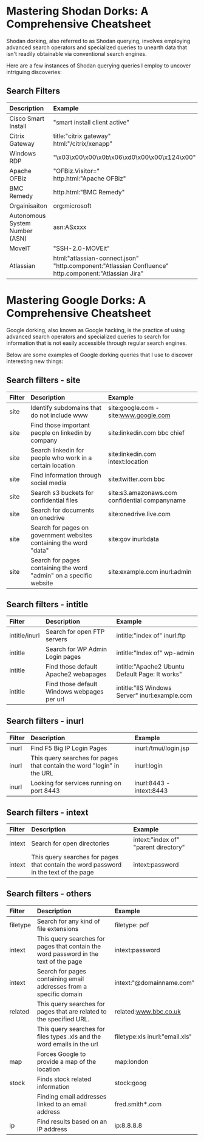 # Mastering Shodan Dorks: A Comprehensive Cheatsheet

Shodan dorking, also referred to as Shodan querying, involves employing advanced search operators and specialized queries to unearth data that isn't readily obtainable via conventional search engines.

Here are a few instances of Shodan querying queries I employ to uncover intriguing discoveries:

## Search Filters
| Description                                        | Example                              |
| :---------------------------------------------------| :------------------------------------|
| Cisco Smart Install  |"smart install client active" ||
| Citrix Gateway  |title:"citrix gateway"<BR>html:"/citrix/xenapp"||
| Windows RDP  |"\x03\x00\x00\x0b\x06\xd0\x00\x00\x124\x00" ||
| Apache OFBiz  | "OFBiz.Visitor="<BR>  http.html:"Apache OFBiz" ||
| BMC Remedy  |  http.html:"BMC Remedy" ||
| Orgainisaiton | org:microsoft ||
| Autonomous System Number (ASN) | asn:ASxxxx  ||
| MoveIT |  "SSH-2.0-MOVEit" ||
| Atlassian |   html:"atlassian-connect.json"<BR>"http.component:"Atlassian Confluence"<BR>http.component:"Atlassian Jira" ||



# Mastering Google Dorks: A Comprehensive Cheatsheet

Google dorking, also known as Google hacking, is the practice of using advanced search operators and specialized queries to search for information that is not easily accessible through regular search engines. 

Below are some examples of Google dorking queries that I use to discover interesting new things:

## Search filters - site
| Filter          | Description                                        | Example                              |
| :-------------- |:---------------------------------------------------| :------------------------------------|
| site    | Identify subdomains that do not include www  | site:google.com -site:www.google.com |||
| site | Find those important people on linkedin by company |site:linkedin.com bbc chief|
| site | Search linkedin for people who work in a certain location | site:linkedin.com intext:location|||
|site|Find information through social media | site:twitter.com bbc|||
|site|Search s3 buckets for confidential files | site:s3.amazonaws.com confidential companyname|||
|site| Search for documents on onedrive | site:onedrive.live.com |||
|site| Search for pages on government websites containing the word "data" |site:gov inurl:data|||
|site | Search for pages containing the word "admin" on a specific website | site:example.com inurl:admin |||

## Search filters - intitle
| Filter          | Description                                        | Example                              |
| :-------------- |:---------------------------------------------------| :------------------------------------|
| intitle/inurl | Search for open FTP servers | intitle:"index of" inurl:ftp |||
|intitle | Search for WP Admin Login pages | intitle:"Index of" wp-admin |||
| intitle | Find those default Apache2 webapages | intitle:"Apache2 Ubuntu Default Page: It works"|||
| intitle | Find those default Windows webpages per url | intitle:"IIS Windows Server" inurl:example.com|||

## Search filters - inurl
| Filter          | Description                                        | Example                              |
| :-------------- |:---------------------------------------------------| :------------------------------------|
| inurl | Find F5 Big IP Login Pages  | inurl:/tmui/login.jsp |||
|inurl | This query searches for pages that contain the word "login" in the URL | inurl:login |||
|inurl | Looking for services running on port 8443 | inurl:8443 -intext:8443|||

## Search filters - intext
| Filter          | Description                                        | Example                              |
| :-------------- |:---------------------------------------------------| :------------------------------------|
| intext    | Search for open directories  | intext:"index of" "parent directory" |||
|intext | This query searches for pages that contain the word password in the text of the page | intext:password |||



## Search filters - others
| Filter          | Description                                        | Example                              |
| :-------------- |:---------------------------------------------------| :------------------------------------|
| filetype| Search for any kind of file extensions | filetype: pdf |||
|intext | This query searches for pages that contain the word password in the text of the page | intext:password |||
|intext | Search for pages containing email addresses from a specific domain | intext:"@domainname.com"|||
|related | This query searches for pages that are related to the specified URL. | related:www.bbc.co.uk|||
| | This query searches for files types .xls and the word emails in the url | filetype:xls inurl:"email.xls"|||
|map | Forces Google to provide a map of the location | map:london|||
|stock | Finds stock related information | stock:goog|||
||Finding email addresses linked to an email address | fred.smith*.com|||
|ip|Find results based on an IP address| ip:8.8.8.8|||
